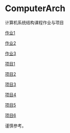 # ComputerArch

计算机系统结构课程作业与项目

[作业1](Homework1/Homework1.pdf)

[作业2](Homework2/Homework2.pdf)

[作业3](Homework3/Homework3.pdf)

[项目1](Project1/report/lab0.pdf)

[项目2](Project2/report/lab2.pdf)

[项目3](Project3/report/lab3.pdf)

[项目4](Project4/report/lab4.pdf)

[项目5](Project5/report/lab5.pdf)

[项目6](Project6/report/lab6.pdf)

谨慎参考。